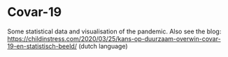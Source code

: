 # Covar-19
Some statistical data and visualisation of the pandemic.
Also see the blog:
https://childinstress.com/2020/03/25/kans-op-duurzaam-overwin-covar-19-en-statistisch-beeld/ (dutch language)
